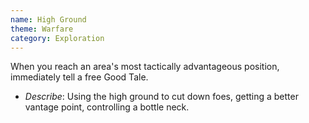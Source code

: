 ```yaml
---
name: High Ground
theme: Warfare
category: Exploration
---
```


When you reach an area's most tactically advantageous position, immediately tell a free Good Tale. 

* *Describe*: Using the high ground to cut down foes, getting a better vantage point, controlling a bottle neck.